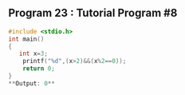 ## Program 23 : Tutorial Program #8
```C
#include <stdio.h>
int main()
{
   int x=3;
    printf("%d",(x>2)&&(x%2==0));
    return 0;
}
**Output: 0**

